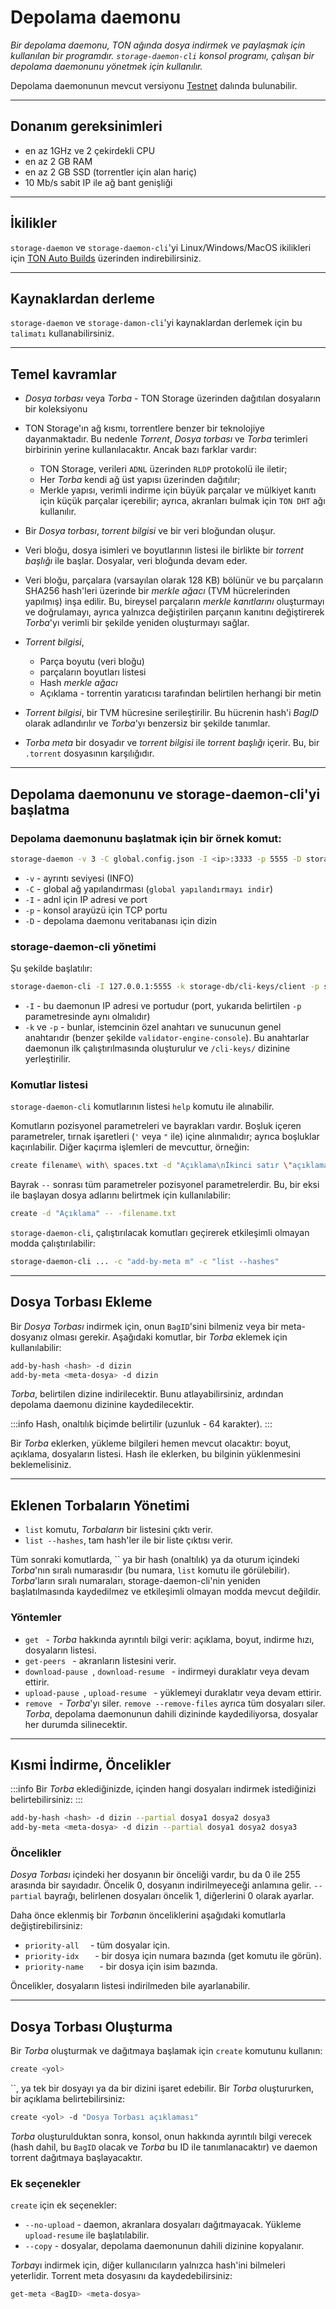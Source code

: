 # Depolama daemonu

*Bir depolama daemonu, TON ağında dosya indirmek ve paylaşmak için kullanılan bir programdır. `storage-daemon-cli` konsol programı, çalışan bir depolama daemonunu yönetmek için kullanılır.*

Depolama daemonunun mevcut versiyonu [Testnet](https://github.com/ton-blockchain/ton/tree/testnet) dalında bulunabilir.

---

## Donanım gereksinimleri

* en az 1GHz ve 2 çekirdekli CPU
* en az 2 GB RAM
* en az 2 GB SSD (torrentler için alan hariç)
* 10 Mb/s sabit IP ile ağ bant genişliği

---

## İkilikler

`storage-daemon` ve `storage-daemon-cli`'yi Linux/Windows/MacOS ikilikleri için [TON Auto Builds](https://github.com/ton-blockchain/ton/releases/latest) üzerinden indirebilirsiniz.

---

## Kaynaklardan derleme

`storage-daemon` ve `storage-damon-cli`'yi kaynaklardan derlemek için bu `talimatı` kullanabilirsiniz.

---

## Temel kavramlar

* *Dosya torbası* veya *Torba* - TON Storage üzerinden dağıtılan dosyaların bir koleksiyonu
* TON Storage'ın ağ kısmı, torrentlere benzer bir teknolojiye dayanmaktadır. Bu nedenle *Torrent*, *Dosya torbası* ve *Torba* terimleri birbirinin yerine kullanılacaktır. Ancak bazı farklar vardır: 

  - TON Storage, verileri `ADNL` üzerinden `RLDP` protokolü ile iletir; 
  - Her *Torba* kendi ağ üst yapısı üzerinden dağıtılır; 
  - Merkle yapısı, verimli indirme için büyük parçalar ve mülkiyet kanıtı için küçük parçalar içerebilir; ayrıca, akranları bulmak için `TON DHT` ağı kullanılır.

* Bir *Dosya torbası*, *torrent bilgisi* ve bir veri bloğundan oluşur.
* Veri bloğu, dosya isimleri ve boyutlarının listesi ile birlikte bir *torrent başlığı* ile başlar. Dosyalar, veri bloğunda devam eder.
* Veri bloğu, parçalara (varsayılan olarak 128 KB) bölünür ve bu parçaların SHA256 hash'leri üzerinde bir *merkle ağacı* (TVM hücrelerinden yapılmış) inşa edilir. Bu, bireysel parçaların *merkle kanıtlarını* oluşturmayı ve doğrulamayı, ayrıca yalnızca değiştirilen parçanın kanıtını değiştirerek *Torba*'yı verimli bir şekilde yeniden oluşturmayı sağlar.
* *Torrent bilgisi*, 
    * Parça boyutu (veri bloğu)
    * parçaların boyutları listesi
    * Hash *merkle ağacı*
    * Açıklama - torrentin yaratıcısı tarafından belirtilen herhangi bir metin
* *Torrent bilgisi*, bir TVM hücresine serileştirilir. Bu hücrenin hash'i *BagID* olarak adlandırılır ve *Torba*'yı benzersiz bir şekilde tanımlar.
* *Torba meta* bir dosyadır ve *torrent bilgisi* ile *torrent başlığı* içerir. Bu, bir `.torrent` dosyasının karşılığıdır.

---

## Depolama daemonunu ve storage-daemon-cli'yi başlatma

### Depolama daemonunu başlatmak için bir örnek komut:

```bash
storage-daemon -v 3 -C global.config.json -I <ip>:3333 -p 5555 -D storage-db
```

* `-v` - ayrıntı seviyesi (INFO)
* `-C` - global ağ yapılandırması (`global yapılandırmayı indir`)
* `-I` - adnl için IP adresi ve port
* `-p` - konsol arayüzü için TCP portu
* `-D` - depolama daemonu veritabanası için dizin

### storage-daemon-cli yönetimi

Şu şekilde başlatılır:

```bash
storage-daemon-cli -I 127.0.0.1:5555 -k storage-db/cli-keys/client -p storage-db/cli-keys/server.pub
```

* `-I` - bu daemonun IP adresi ve portudur (port, yukarıda belirtilen `-p` parametresinde aynı olmalıdır)
* `-k` ve `-p` - bunlar, istemcinin özel anahtarı ve sunucunun genel anahtarıdır (benzer şekilde `validator-engine-console`). Bu anahtarlar daemonun ilk çalıştırılmasında oluşturulur ve `/cli-keys/` dizinine yerleştirilir.

### Komutlar listesi

`storage-daemon-cli` komutlarının listesi `help` komutu ile alınabilir.

Komutların pozisyonel parametreleri ve bayrakları vardır. Boşluk içeren parametreler, tırnak işaretleri (`'` veya `"` ile) içine alınmalıdır; ayrıca boşluklar kaçırılabilir. Diğer kaçırma işlemleri de mevcuttur, örneğin:

```bash
create filename\ with\ spaces.txt -d "Açıklama\nİkinci satır \"açıklama\"\nTers eğik çizgi: \\"
```

Bayrak `--` sonrası tüm parametreler pozisyonel parametrelerdir. Bu, bir eksi ile başlayan dosya adlarını belirtmek için kullanılabilir:

```bash
create -d "Açıklama" -- -filename.txt
```

`storage-daemon-cli`, çalıştırılacak komutları geçirerek etkileşimli olmayan modda çalıştırılabilir:

```bash
storage-daemon-cli ... -c "add-by-meta m" -c "list --hashes"
```

---

## Dosya Torbası Ekleme

Bir *Dosya Torbası* indirmek için, onun `BagID`'sini bilmeniz veya bir meta-dosyanız olması gerekir. Aşağıdaki komutlar, bir *Torba* eklemek için kullanılabilir:

```bash
add-by-hash <hash> -d dizin
add-by-meta <meta-dosya> -d dizin
```

*Torba*, belirtilen dizine indirilecektir. Bunu atlayabilirsiniz, ardından depolama daemonu dizinine kaydedilecektir.

:::info
Hash, onaltılık biçimde belirtilir (uzunluk - 64 karakter).
:::

Bir *Torba* eklerken, yükleme bilgileri hemen mevcut olacaktır: boyut, açıklama, dosyaların listesi. Hash ile eklerken, bu bilginin yüklenmesini beklemelisiniz.

---

## Eklenen Torbaların Yönetimi

* `list` komutu, *Torbaların* bir listesini çıktı verir. 
* `list --hashes`, tam hash'ler ile bir liste çıktısı verir. 

Tüm sonraki komutlarda, `` ya bir hash (onaltılık) ya da oturum içindeki *Torba*'nın sıralı numarasıdır (bu numara, `list` komutu ile görülebilir). *Torba*'ların sıralı numaraları, storage-daemon-cli'nin yeniden başlatılmasında kaydedilmez ve etkileşimli olmayan modda mevcut değildir.

### Yöntemler

* `get ` - *Torba* hakkında ayrıntılı bilgi verir: açıklama, boyut, indirme hızı, dosyaların listesi.
* `get-peers ` - akranların listesini verir.
* `download-pause `, `download-resume ` - indirmeyi duraklatır veya devam ettirir.
* `upload-pause `, `upload-resume ` - yüklemeyi duraklatır veya devam ettirir.
* `remove ` - *Torba*'yı siler. `remove --remove-files` ayrıca tüm dosyaları siler. *Torba*, depolama daemonunun dahili dizininde kaydediliyorsa, dosyalar her durumda silinecektir.

---

## Kısmi İndirme, Öncelikler

:::info
Bir *Torba* eklediğinizde, içinden hangi dosyaları indirmek istediğinizi belirtebilirsiniz:
:::

```bash
add-by-hash <hash> -d dizin --partial dosya1 dosya2 dosya3
add-by-meta <meta-dosya> -d dizin --partial dosya1 dosya2 dosya3
```

### Öncelikler

*Dosya Torbası* içindeki her dosyanın bir önceliği vardır, bu da 0 ile 255 arasında bir sayıdadır. Öncelik 0, dosyanın indirilmeyeceği anlamına gelir. `--partial` bayrağı, belirlenen dosyaları öncelik 1, diğerlerini 0 olarak ayarlar.

Daha önce eklenmiş bir *Torba*nın önceliklerini aşağıdaki komutlarla değiştirebilirsiniz:

* `priority-all  ` - tüm dosyalar için.
* `priority-idx   ` - bir dosya için numara bazında (get komutu ile görün).
* `priority-name   ` - bir dosya için isim bazında.

Öncelikler, dosyaların listesi indirilmeden bile ayarlanabilir.

---

## Dosya Torbası Oluşturma

Bir *Torba* oluşturmak ve dağıtmaya başlamak için `create` komutunu kullanın:

```bash
create <yol>
```

``, ya tek bir dosyayı ya da bir dizini işaret edebilir. Bir *Torba* oluştururken, bir açıklama belirtebilirsiniz:

```bash
create <yol> -d "Dosya Torbası açıklaması"
```

*Torba* oluşturulduktan sonra, konsol, onun hakkında ayrıntılı bilgi verecek (hash dahil, bu `BagID` olacak ve *Torba* bu ID ile tanımlanacaktır) ve daemon torrent dağıtmaya başlayacaktır. 

### Ek seçenekler

`create` için ek seçenekler:

* `--no-upload` - daemon, akranlara dosyaları dağıtmayacak. Yükleme `upload-resume` ile başlatılabilir.
* `--copy` - dosyalar, depolama daemonunun dahili dizinine kopyalanır.

*Torba*yı indirmek için, diğer kullanıcıların yalnızca hash'ini bilmeleri yeterlidir. Torrent meta dosyasını da kaydedebilirsiniz:

```bash
get-meta <BagID> <meta-dosya>